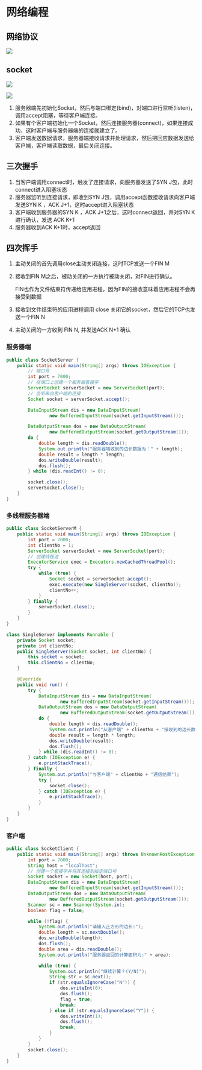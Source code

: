 # 网络编程

## 网络协议

![](https://tva1.sinaimg.cn/large/007S8ZIlly1ggnbgu6um9j30fn0720t6.jpg)



## socket

![](https://tva1.sinaimg.cn/large/007S8ZIlly1ggnbkjgktkj30ip0at0wi.jpg)

![](http://emall-t.oss-cn-hangzhou.aliyuncs.com/blog/2020-07-06-044816.jpg)

1. 服务器端先初始化Socket，然后与端口绑定(bind)，对端口进行监听(listen)，调用accept阻塞，等待客户端连接。
2. 如果有个客户端初始化一个Socket，然后连接服务器(connect)，如果连接成功，这时客户端与服务器端的连接就建立了。
3. 客户端发送数据请求，服务器端接收请求并处理请求，然后把回应数据发送给客户端，客户端读取数据，最后关闭连接。

## 三次握手

1. 当客户端调用connect时，触发了连接请求，向服务器发送了SYN J包，此时connect进入阻塞状态
2. 服务器监听到连接请求，即收到SYN J包，调用accept函数接收请求向客户端发送SYN K ，ACK J+1，这时accept进入阻塞状态
3. 客户端收到服务器的SYN K ，ACK J+1之后，这时connect返回，并对SYN K进行确认，发送 ACK K+1
4. 服务器收到ACK K+1时，accept返回



## 四次挥手

1. 主动关闭的首先调用close主动关闭连接，这时TCP发送一个FIN M

2. 接收到FIN M之后，被动关闭的一方执行被动关闭，对FIN进行确认。

    FIN也作为文件结束符传递给应用进程，因为FIN的接收意味着应用进程不会再接受到数据

3. 接收到文件结束符的应用进程调用 close 关闭它的socket，然后它的TCP也发送一个FIN N

4. 主动关闭的一方收到 FIN N, 并发送ACK N+1 确认



### 服务器端

```java
public class SocketServer {
    public static void main(String[] args) throws IOException {
        // 端口号
        int port = 7000;
        // 在端口上创建一个服务器套接字
        ServerSocket serverSocket = new ServerSocket(port);
        // 监听来自客户端的连接
        Socket socket = serverSocket.accept();

        DataInputStream dis = new DataInputStream(
                new BufferedInputStream(socket.getInputStream()));

        DataOutputStream dos = new DataOutputStream(
                new BufferedOutputStream(socket.getOutputStream()));
        do {
            double length = dis.readDouble();
            System.out.println("服务器端收到的边长数据为：" + length);
            double result = length * length;
            dos.writeDouble(result);
            dos.flush();
        } while (dis.readInt() != 0);

        socket.close();
        serverSocket.close();
    }
}
```

### 多线程服务器端

```java
public class SocketServerM {
    public static void main(String[] args) throws IOException {
        int port = 7000;
        int clientNo = 1;
        ServerSocket serverSocket = new ServerSocket(port);
        // 创建线程池
        ExecutorService exec = Executors.newCachedThreadPool();
        try {
            while (true) {
                Socket socket = serverSocket.accept();
                exec.execute(new SingleServer(socket, clientNo));
                clientNo++;
            }
        } finally {
            serverSocket.close();
        }
    }
}

class SingleServer implements Runnable {
    private Socket socket;
    private int clientNo;
    public SingleServer(Socket socket, int clientNo) {
        this.socket = socket;
        this.clientNo = clientNo;
    }

    @Override
    public void run() {
        try {
            DataInputStream dis = new DataInputStream(
                    new BufferedInputStream(socket.getInputStream()));
            DataOutputStream dos = new DataOutputStream(
                    new BufferedOutputStream(socket.getOutputStream()));
            do {
                double length = dis.readDouble();
                System.out.println("从客户端" + clientNo + "接收到的边长数据为：" + length);
                double result = length * length;
                dos.writeDouble(result);
                dos.flush();
            } while (dis.readInt() != 0);
        } catch (IOException e) {
            e.printStackTrace();
        } finally {
            System.out.println("与客户端" + clientNo + "通信结束");
            try {
                socket.close();
            } catch (IOException e) {
                e.printStackTrace();
            }
        }
    }
}
```



### 客户端

```java
public class SocketClient {
    public static void main(String[] args) throws UnknownHostException, IOException {
        int port = 7000;
        String host = "localhost";
        // 创建一个套接字并将其连接到指定端口号
        Socket socket = new Socket(host, port);
        DataInputStream dis = new DataInputStream(
                new BufferedInputStream(socket.getInputStream()));
        DataOutputStream dos = new DataOutputStream(
                new BufferedOutputStream(socket.getOutputStream()));
        Scanner sc = new Scanner(System.in);
        boolean flag = false;

        while (!flag) {
            System.out.println("请输入正方形的边长:");
            double length = sc.nextDouble();
            dos.writeDouble(length);
            dos.flush();
            double area = dis.readDouble();
            System.out.println("服务器返回的计算面积为:" + area);

            while (true) {
                System.out.println("继续计算？(Y/N)");
                String str = sc.next();
                if (str.equalsIgnoreCase("N")) {
                    dos.writeInt(0);
                    dos.flush();
                    flag = true;
                    break;
                } else if (str.equalsIgnoreCase("Y")) {
                    dos.writeInt(1);
                    dos.flush();
                    break;
                }
            }
        }
        socket.close();
    }
}
```



